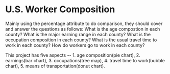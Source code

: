 # U.S. Worker Composition

Mainly using the percentage attribute to do comparison, they should cover and answer the questions as follows:
What is the age compostion in each county?
What is the major earning range in each county?
What is the occupation composition in each county?
What is the usual travel time to work in each county?
How do workers go to work in each county?

This project has five aspects -- 1. age composition(pie chart), 2. earnings(bar chart), 3. occupations(tree map), 4. travel time to work(bubble chart), 5. means of transportation(donut chart).
